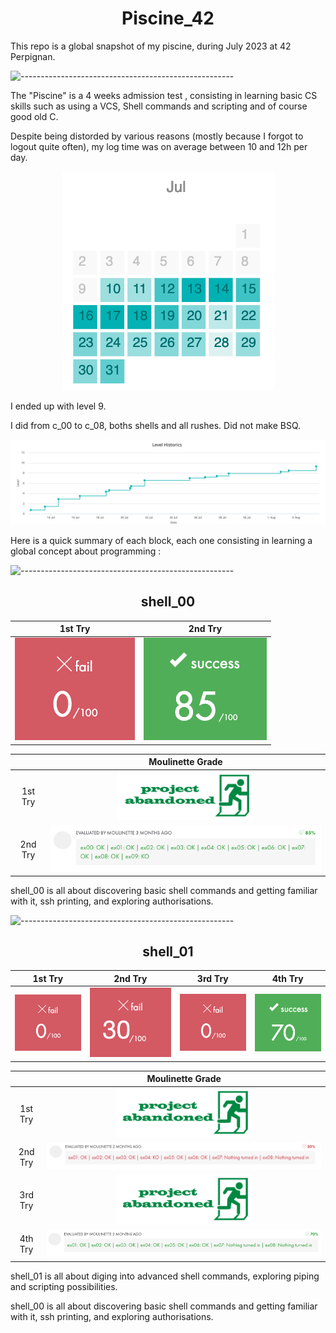 <h1 align="center">Piscine_42</h1>

This repo is a global snapshot of my piscine, during July 2023 at 42 Perpignan.

![-----------------------------------------------------](https://raw.githubusercontent.com/andreasbm/readme/master/assets/lines/rainbow.png)

The "Piscine" is a 4 weeks admission test , consisting in learning basic CS skills such as using a VCS, Shell commands and scripting and of course good old C.

Despite being distorded by various reasons (mostly because I forgot to logout quite often), my log time was on average between 10 and 12h per day.

<p align="center">
  <img src="/img_src/log_time.jpeg" alt="Alt Text">
</p>

I ended up with level 9.

I did from c_00 to c_08, boths shells and all rushes. Did not make BSQ.

<p align="center">
  <img src="/img_src/level.jpeg" alt="Alt Text">
</p>

Here is a quick summary of each block, each one consisting in learning a global concept about programming :

![-----------------------------------------------------](https://raw.githubusercontent.com/andreasbm/readme/master/assets/lines/rainbow.png)

<h2 align="center">shell_00</h2>

| 1st Try | 2nd Try |
| :---: | :---: |
| <img src="img_src/grades/0.jpeg" /> | <img src="img_src/grades/85.jpeg" /> |


|  | Moulinette Grade |
| :---: | :---: |
| 1st Try | <img src="img_src/moulinette/give_up.jpeg" width="50%" /> |
| 2nd Try | <img src="img_src/moulinette/shell_00_m.png" /> |


shell_00 is all about discovering basic shell commands and getting familiar with it, ssh printing, and exploring authorisations.

![-----------------------------------------------------](https://raw.githubusercontent.com/andreasbm/readme/master/assets/lines/rainbow.png)

<h2 align="center">shell_01</h2>

| 1st Try | 2nd Try | 3rd Try | 4th Try |
| :---: | :---: | :---: | :---: |
| <img src="img_src/grades/0.jpeg" /> | <img src="img_src/grades/30.jpeg" /> |  <img src="img_src/grades/0.jpeg" /> |  <img src="img_src/grades/70.jpeg" /> |


|  | Moulinette Grade |
| :---: | :---: |
| 1st Try | <img src="img_src/moulinette/give_up.jpeg" width="50%" /> |
| 2nd Try | <img src="img_src/moulinette/shell_01_m1.jpeg" /> |
| 3rd Try | <img src="img_src/moulinette/give_up.jpeg" width="50%" /> |
| 4th Try | <img src="img_src/moulinette/shell_01_m2.jpeg" /> |

shell_01 is all about diging into advanced shell commands, exploring piping and scripting possibilities. 


shell_00 is all about discovering basic shell commands and getting familiar with it, ssh printing, and exploring authorisations.
